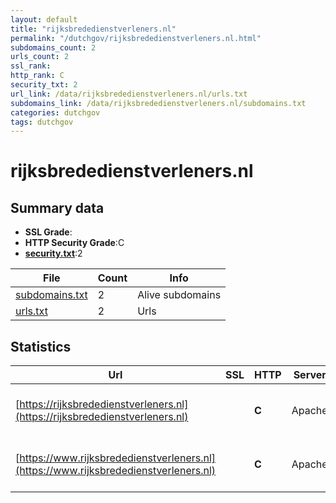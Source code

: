 ```yaml
---
layout: default
title: "rijksbrededienstverleners.nl"
permalink: "/dutchgov/rijksbrededienstverleners.nl.html"
subdomains_count: 2
urls_count: 2
ssl_rank: 
http_rank: C
security_txt: 2
url_link: /data/rijksbrededienstverleners.nl/urls.txt
subdomains_link: /data/rijksbrededienstverleners.nl/subdomains.txt
categories: dutchgov
tags: dutchgov
---
```



# rijksbrededienstverleners.nl
## Summary data


 - **SSL Grade**:
 - **HTTP Security Grade**:C
 - **[security.txt](https://www.digitaleoverheid.nl/nieuws/standaard-security-txt-nu-verplicht-voor-overheid/)**:2


| File       | Count | Info |
|------------|-------|------|
|[subdomains.txt](/DutchGovScope/data/rijksbrededienstverleners.nl/subdomains.txt)|2|Alive subdomains|
|[urls.txt](/DutchGovScope/data/rijksbrededienstverleners.nl/urls.txt)|2|Urls|


## Statistics


| Url | SSL | HTTP | Server | Cookie | HSTS | CORS | CTO | CSP | XFO | XXP | RP |FP| Tech |Title |
|--------|-------|-------|------|------|------|------|------|------|------|------|------|------|------|------|
|[https://rijksbrededienstverleners.nl](https://rijksbrededienstverleners.nl)| | **C**|Apache| |:white_check_mark: | | | | | | :white_check_mark: | |Apache HTTP Server HSTS|301 Moved Perman...|
|[https://www.rijksbrededienstverleners.nl](https://www.rijksbrededienstverleners.nl)| | **C**|Apache| |:white_check_mark: | | | | | | :white_check_mark: | |Apache HTTP Server HSTS|Landschapskaart...|



